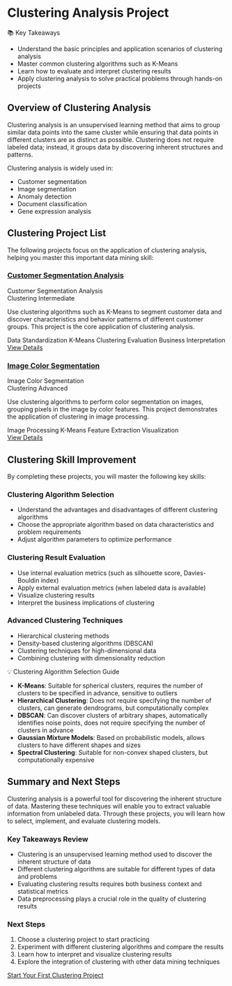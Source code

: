 # Clustering Analysis Project

<div class="knowledge-card">
  <div class="knowledge-card__title">
    <span class="icon">📚</span> Key Takeaways
  </div>
  <div class="knowledge-card__content">
    <ul>
      <li>Understand the basic principles and application scenarios of clustering analysis</li>
      <li>Master common clustering algorithms such as K-Means</li>
      <li>Learn how to evaluate and interpret clustering results</li>
      <li>Apply clustering analysis to solve practical problems through hands-on projects</li>
    </ul>
  </div>
</div>

## Overview of Clustering Analysis

Clustering analysis is an unsupervised learning method that aims to group similar data points into the same cluster while ensuring that data points in different clusters are as distinct as possible. Clustering does not require labeled data; instead, it groups data by discovering inherent structures and patterns.

Clustering analysis is widely used in:
- Customer segmentation
- Image segmentation
- Anomaly detection
- Document classification
- Gene expression analysis

## Clustering Project List

The following projects focus on the application of clustering analysis, helping you master this important data mining skill:

### [Customer Segmentation Analysis](/en/projects/clustering/customer-segmentation.html)

<div class="project-card">
  <div class="project-card__header">
    <div class="project-card__title">Customer Segmentation Analysis</div>
    <div class="project-card__tags">
      <span class="tag">Clustering</span>
      <span class="tag">Intermediate</span>
    </div>
  </div>
  <div class="project-card__content">
    <p>Use clustering algorithms such as K-Means to segment customer data and discover characteristics and behavior patterns of different customer groups. This project is the core application of clustering analysis.</p>
    <div class="project-card__skills">
      <span class="skill">Data Standardization</span>
      <span class="skill">K-Means</span>
      <span class="skill">Clustering Evaluation</span>
      <span class="skill">Business Interpretation</span>
    </div>
  </div>
  <div class="project-card__footer">
    <a href="/en/projects/clustering/customer-segmentation.html" class="button">View Details</a>
  </div>
</div>

### [Image Color Segmentation](/en/projects/clustering/image-segmentation.html)

<div class="project-card">
  <div class="project-card__header">
    <div class="project-card__title">Image Color Segmentation</div>
    <div class="project-card__tags">
      <span class="tag">Clustering</span>
      <span class="tag">Advanced</span>
    </div>
  </div>
  <div class="project-card__content">
    <p>Use clustering algorithms to perform color segmentation on images, grouping pixels in the image by color features. This project demonstrates the application of clustering in image processing.</p>
    <div class="project-card__skills">
      <span class="skill">Image Processing</span>
      <span class="skill">K-Means</span>
      <span class="skill">Feature Extraction</span>
      <span class="skill">Visualization</span>
    </div>
  </div>
  <div class="project-card__footer">
    <a href="/en/projects/clustering/image-segmentation.html" class="button">View Details</a>
  </div>
</div>

## Clustering Skill Improvement

By completing these projects, you will master the following key skills:

### Clustering Algorithm Selection
- Understand the advantages and disadvantages of different clustering algorithms
- Choose the appropriate algorithm based on data characteristics and problem requirements
- Adjust algorithm parameters to optimize performance

### Clustering Result Evaluation
- Use internal evaluation metrics (such as silhouette score, Davies-Bouldin index)
- Apply external evaluation metrics (when labeled data is available)
- Visualize clustering results
- Interpret the business implications of clustering

### Advanced Clustering Techniques
- Hierarchical clustering methods
- Density-based clustering algorithms (DBSCAN)
- Clustering techniques for high-dimensional data
- Combining clustering with dimensionality reduction

<div class="knowledge-card">
  <div class="knowledge-card__title">
    <span class="icon">💡</span> Clustering Algorithm Selection Guide
  </div>
  <div class="knowledge-card__content">
    <ul>
      <li><strong>K-Means</strong>: Suitable for spherical clusters, requires the number of clusters to be specified in advance, sensitive to outliers</li>
      <li><strong>Hierarchical Clustering</strong>: Does not require specifying the number of clusters, can generate dendrograms, but computationally complex</li>
      <li><strong>DBSCAN</strong>: Can discover clusters of arbitrary shapes, automatically identifies noise points, does not require specifying the number of clusters in advance</li>
      <li><strong>Gaussian Mixture Models</strong>: Based on probabilistic models, allows clusters to have different shapes and sizes</li>
      <li><strong>Spectral Clustering</strong>: Suitable for non-convex shaped clusters, but computationally expensive</li>
    </ul>
  </div>
</div>

## Summary and Next Steps

Clustering analysis is a powerful tool for discovering the inherent structure of data. Mastering these techniques will enable you to extract valuable information from unlabeled data. Through these projects, you will learn how to select, implement, and evaluate clustering models.

### Key Takeaways Review
- Clustering is an unsupervised learning method used to discover the inherent structure of data
- Different clustering algorithms are suitable for different types of data and problems
- Evaluating clustering results requires both business context and statistical metrics
- Data preprocessing plays a crucial role in the quality of clustering results

### Next Steps
1. Choose a clustering project to start practicing
2. Experiment with different clustering algorithms and compare the results
3. Learn how to interpret and visualize clustering results
4. Explore the integration of clustering with other data mining techniques

<div class="practice-link">
  <a href="/en/projects/clustering/customer-segmentation.html" class="button">Start Your First Clustering Project</a>
</div>
